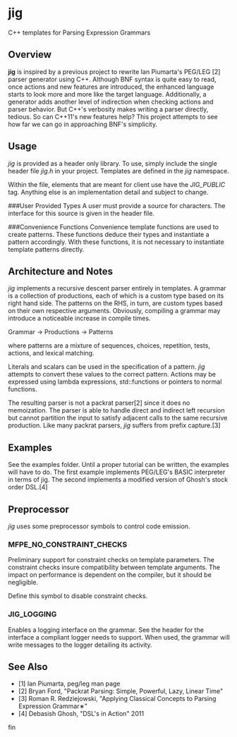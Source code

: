 jig
===

C++ templates for Parsing Expression Grammars

Overview
--------

**jig** is inspired by a previous project to rewrite Ian Piumarta's PEG/LEG [2] parser generator using C++. Although BNF syntax is quite easy to read, once actions and new features are introduced, the enhanced language starts to look more and more like the target language. Additionally, a generator adds another level of indirection when checking actions and parser behavior. But C++'s verbosity makes writing a parser directly, tedious. So can C++11's new features help? This project attempts to see how far we can go in approaching BNF's simplicity.

Usage
-----
*jig* is provided as a header only library. To use, simply include the single header file *jig.h* in your project. Templates are defined in the *jig* namespace. 

Within the file, elements that are meant for client use have the *JIG_PUBLIC* tag. Anything else is an implementation detail and subject to change.

###User Provided Types
A user must provide a source for characters. The interface for this source is given in the header file.

###Convenience Functions
Convenience template functions are used to create patterns. These functions deduce their types and instantiate a pattern accordingly. With these functions, it is not necessary to instantiate template patterns directly.

Architecture and Notes
----------------------
*jig* implements a recursive descent parser entirely in templates. A grammar is a collection of productions, each of which is a custom type based on its right hand side. The patterns on the RHS, in turn, are custom types based on their own respective arguments. Obviously, compiling a grammar may introduce a noticeable increase in compile times.

Grammar -> Productions -> Patterns

where patterns are a mixture of sequences, choices, repetition, tests, actions, and lexical matching.

Literals and scalars can be used in the specification of a pattern. *jig* attempts to convert these values to the correct pattern. Actions may be expressed using lambda expressions, std::functions or pointers to normal functions.

The resulting parser is not a packrat parser[2] since it does no memoization. The parser is able to handle direct and indirect left recursion but cannot partition the input to satisfy adjacent calls to the same recursive production. Like many packrat parsers, *jig* suffers from prefix capture.[3] 

Examples
--------
See the examples folder. Until a proper tutorial can be written, the examples will have to do. The first example implements PEG/LEG's BASIC interpreter in terms of jig. The second implements a modified version of Ghosh's stock order DSL.[4]

Preprocessor
------------
*jig* uses some preprocessor symbols to control code emission.

### MFPE_NO_CONSTRAINT_CHECKS 
Preliminary support for constraint checks on template parameters. The constraint checks insure compatibility between template arguments. The impact on performance is dependent on the compiler, but it should be negligible.

Define this symbol to disable constraint checks.

### JIG_LOGGING
Enables a logging interface on the grammar. See the header for the interface a compliant logger needs to support. When used, the grammar will write messages to the logger detailing its activity.

See Also
--------
+ [1] Ian Piumarta, peg/leg man page
+ [2] Bryan Ford, "Packrat Parsing: Simple, Powerful, Lazy, Linear Time"
+ [3] Roman R. Redziejowski, "Applying Classical Concepts to Parsing Expression Grammar∗"
+ [4] Debasish Ghosh, "DSL's in Action" 2011

fin
